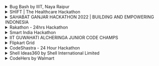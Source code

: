 <details>
<summary> Bug Bash by IIIT, Naya Raipur </summary>
<br>
# About <br>
A great opportunity to improve debugging, analytical and logical skills by identifying and fixing bugs in various competitive programming problems.<br>
 -Individual Participation.
### Top 3 teams receive cash prizes worth INR 10,000/-
 - 1st winner : 5,000/-
 - 2nd winner : 3,000/-
 - 3rd winner : 2,000/-
 
<br>
<br>
Link: https://unstop.com/hackathon/bug-bash-technovate-2022-international-institute-of-information-technology-iiit-naya-raipur-439868<br>
</details>
<!-- SHIFT|The healthcare Hackathon -->
<details>
<summary>SHIFT | The Healthcare Hackathon</summary>
<br>

# About <br>
Welcome to SHIFT 2022, the healthcare hackathon by Siemens Healthineers for students and startups<br>

Participate to shape the future of healthcare and your future. Get mentored to advance and SHIFT your idea into reality. Also gain internship opportunities for students and partnership opportunities for startups.<br>

SHIFT is the Siemens Healthineers Innovation Ecosystem. SHIFT is driven by Siemens Healthineers [New Ambition](https://www.siemens-healthineers.com/press/releases/new-ambition) that addresses the greatest opportunities in healthcare: fighting the most threatening diseases, enabling efficient operations, and expanding access to care. SHIFT connects people, resources, and tools in one comprehensive ecosystem, enabling collaboration beyond borders and accelerating innovation globally.<br>

## PRIZES:
### IN TOTAL, INR 14,00,000 IN PRIZES

- 1st Place INR 5,00,000 
- 2nd Place INR 3,00,000 
- 3rd Place IDR 1,00,000 
<br>

## ELIGIBILITY:

- Students in undergraduate, post-graduate, and doctoral programs in science, technology, engineering, computing, and medical     disciplines can participate.
- Early-stage startups which are less than three years old can take part.
<br>

## FOCUS THEMES:

- Access to care
- Digitally enabled services
- Smart fluoroscopic imaging
<br>

## Timeline:

- Registration (Sep 13 - Oct 10)
- Idea Submission (Sep 13 - Oct 10)
- Announcement of shortlisted teams (Oct 21) 
- In-person 24 hour hackathon (Nov 17-18), held at [Siemens Healthineers Technology Centre, Bangalore](https://www.google.com/search?q=goldhill%20siemens&rlz=1C1CHBF_enIN943IN943&oq=goldhill+siemens+&aqs=chrome..69i57j0i512l3j0i22i30l2j0i390.7455j0j7&sourceid=chrome&ie=UTF-8&tbs=lf:1,lf_ui:4&tbm=lcl&rflfq=1&num=10&rldimm=5429774550027316774&lqi=ChBnb2xkaGlsbCBzaWVtZW5zIgOIAQFI_JuO0eWAgIAIWhoQABABGAAYASIQZ29sZGhpbGwgc2llbWVuc5IBEHNvZnR3YXJlX2NvbXBhbnmaASRDaGREU1VoTk1HOW5TMFZKUTBGblNVTlBlRGszZVhwUlJSQUKqARgQASoUIhBnb2xkaGlsbCBzaWVtZW5zKAA&ved=2ahUKEwjzwY_nu__5AhXn9DgGHVnrA8YQvS56BAgLEAE&sa=X&rlst=f#rlfi=hd:;si:5429774550027316774,l,ChBnb2xkaGlsbCBzaWVtZW5zIgOIAQFI_JuO0eWAgIAIWhoQABABGAAYASIQZ29sZGhpbGwgc2llbWVuc5IBEHNvZnR3YXJlX2NvbXBhbnmaASRDaGREU1VoTk1HOW5TMFZKUTBGblNVTlBlRGszZVhwUlJSQUKqARgQASoUIhBnb2xkaGlsbCBzaWVtZW5zKAA;mv:[[12.8508877,77.6785221],[12.845703799999999,77.67645519999999]])
- AMA Sessions:
    - AMA Session 1 (Sep 26-30)
    - AMA Session 2 (Oct 24-28)
<br>

### Official Website : [SHIFT|The healthcare hackathon](https://www.hackerearth.com/challenges/hackathon/shift-hackathon-2022/)
<br>

</details>

<details>
<summary>SAHABAT GANJAR HACKATHON 2022 | BUILDING AND EMPOWERING INDONESIA</summary>
<br>

# About <br>
Hackathon is an event organized by Sahabat Ganjar to provide a forum for students to have a role in Indonesia's development through an innovative mobile app.<br>

In addition, this Hackathon is a place to improve soft skills, technological literacy and achievements in the 4.0 industrial revolution.<br>

This time, the Friends of Ganjar Hackathon is present in Lampung, this event will be held on October 23, 2022.<br>

Registration for the Hackathon event this time is online, starting from October 6 to October 18, 2022, free of charge.<br>

## The Grand Prize at this Hackathon event is worth IDR 22,000,000 with details:
<br>

- 1st Place IDR 10,000,000 + Macbook Pro + Certificate
- 2nd Place IDR 7,000,000 + Laptop + Certificate
- 3rd Place IDR 5,000,000 + Laptop + Certificate

## The terms and conditions for this Hackathon event are:<br>

- Participants are active students at D3/D4/S1 level
- Each University may send more than 1 team (Each team consists of 3 people)
- Participants are required to attend the seminar<br>

For Friends of Students who want to register your team, you can send a proposal via email "dpp@temanganjar.id" with the submission format Subject:<br>
“Hackathon2022_TeamName_CampusName”<br>

Note: File format of submission using .doc or .docx<br>

For complete information regarding the Friends of Ganjar Hackathon Event, please contact the number below:

Admin 1: 6288975588826
Admin 2: 6281292530354
<br> Official Website- <br>
https://sahabatganjar.com/hackathon2022/<br>
 
</details>


<details>
<summary> Rakathon - 24hrs Hackathon </summary>
<br>

# About <br>
Rakathon, a 24hrs hackathon competition by Rakuten, is a platform for software professionals, industry experts, freelancers, and budding engineers with the brightest and most innovative minds to develop practical solutions to the real-world problems. Themes for this year includes Sustainability (Green Tech), Fintech, Data Democratization, Cloud, & Observability. The hackathon is open to everyone. A team can have 1-4 members. Competition includes three phases: 1. Idea Submission     2.Idea Development    3. Grand Finale. Top 100 receive amazing swags (Wildcraft Bag, Boat Eardopes, Rakuten Jersey). Top 3 teams receive cash prizes worth INR 10,00,000/-
<br>
<br>
Link: https://corp.rakuten.co.in/news/rakathon-2022/<br>
</details>
<details>
<summary> Smart India Hackathon  </summary>
<br>

# About <br>
Smart India Hackathon is a nationwide initiative to provide students with a platform to solve some of the pressing problems we face in our daily lives, and thus inculcate a culture of product innovation and a mindset of problem-solving. The first four editions SIH2017, SIH2018, SIH2019 and SIH2020 proved to be extremely successful in promoting innovation out-of-the-box thinking in young minds, especially engineering students from across India.
<br>
<br>
Link: https://sih.gov.in//<br>
</details>

<details>
<summary>IIT GUWAHATI ALCHERINGA JUNIOR CODE CHAMPS </summary>
<br>

# About <br>
IIT Guwahati Alcheringa, in partnership with Codingal, the #1 coding platform that provides online coding classes for kids, brings you "Junior Code Champs" hackathon for Grade 1-12 students.


 
"Junior Code Champs" is a global online coding hackathon where students can participate individually
<br>
<br>
Link: https://www.codingal.com/competitions/iit-guwahati-junior-code-champs/ <br>
</details>
<details>
<summary>Flipkart Grid</summary>
<br>

# About<br>
Software Development Challenge

GRiD is Flipkart’s Flagship Engineering Campus Challenge which provides you with the opportunity to apply your technical knowledge and skills, to compete and complete key challenges.
<br>
<br>
Link: https://unstop.com/hackathon/flipkart-grid-40-software-development-challenge-flipkart-grid-40-flipkart-348170 <br>
</details>

<details>
<summary>CodeShastra - 24 Hour Hackathon</summary>
<br>

# About<br>
The Best student chapter of CSI is back with their Flagship event

DJCSI's CodeShastra, Mumbai's first 24 hour college level hackathon has entered in the 8th edition

With a footfall of almost 600 programmers from all ends of the city, CodeShastra desires to bring out best in you and bring about the best for you.

Our aim is to provide a platform for the participants as they work in synergy to devise ingenious solutions to tackle various real life problems.
<br>
<br>
Link: https://codeshastra.netlify.app/ <br>
</details>

<details>
<summary> Shell Ideas360 by Shell International Limited </summary>
<br>
# About <br>
 Shell Ideas360 is a global competition organised by Shell International for students to develop game-changing ideas for tackling Energy, Water and Food issues. The five individuals or teams that are selected to progress through to the final stage will receive a sponsored trip to Shell Eco-Marathon 2014 in Rotterdam, the Netherlands, and the winner of the competition will receive the grand prize of a National Geographic Expedition. As part of Shell's commitment to investing in innovation, the best ideas (whether or not they are selected for the Final) will also be considered for funding by the Shell GameChanger programme.
<br>
<br>
Link: https://www.competitionsciences.org/competitions/shell-ideas360/ <br>
</details>

<details>
<summary> CodeHers by Walmart </summary>
<br>

# About <br>
 This is one of the biggest hackathons in India that is exclusively for women, organized by Walmart Global Tech India. The organization wanted to give women coders equal opportunity of showcasing their talent for innovative coding. The goal of these all-India hackathons is to fill the gaps in the tech workforce created due to the lack of female representation in the field. 

Walmart ended up adding 350+ talented female coders to its workforce across both the seasons of Walmart CodeHers hackathons, with a compensation range of ₹23-25 lakhs
<br>
<br>
Link: https://unstop.com/competition/walmart-codehers-2022-walmart-global-tech-india-266010 <br>
</details>
